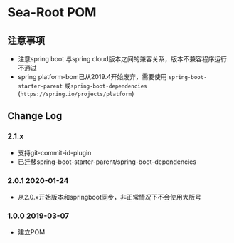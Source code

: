 # Sea-Root POM

## 注意事项

- 注意spring boot 与spring cloud版本之间的兼容关系，版本不兼容程序运行不通过
- spring platform-bom已从2019.4开始废弃，需要使用 `spring-boot-starter-parent`
  或`spring-boot-dependencies` (`https://spring.io/projects/platform`)

## Change Log

### 2.1.x

- 支持git-commit-id-plugin
- 已迁移spring-boot-starter-parent/spring-boot-dependencies

### 2.0.1 2020-01-24

- 从2.0.x开始版本和springboot同步，非正常情况下不会使用大版号

### 1.0.0 2019-03-07

- 建立POM
